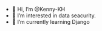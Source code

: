- 👋 Hi, I’m @Kenny-KH
- 👀 I’m interested in data seacurity.
- 🌱 I’m currently learning Django

<!---
Kenny-KH/Kenny-KH is a ✨ special ✨ repository because its `README.md` (this file) appears on your GitHub profile.
You can click the Preview link to take a look at your changes.
--->
